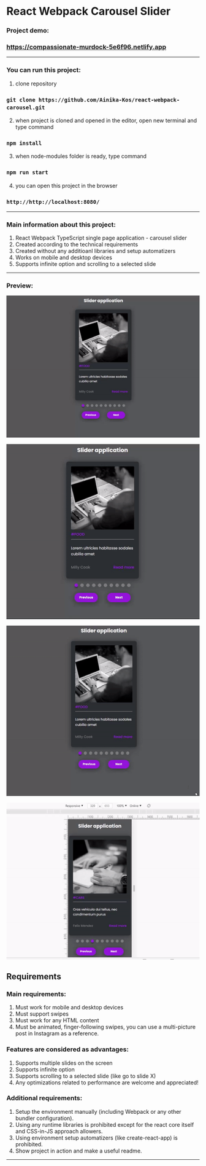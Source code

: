 # React Webpack Carousel Slider

### Project demo:
### https://compassionate-murdock-5e6f96.netlify.app

---

### You can run this project:
1. clone repository
### `git clone https://github.com/Ainika-Kos/react-webpack-carousel.git`
2. when project is cloned and opened in the editor, open new terminal and type command
### `npm install`
3. when node-modules folder is ready, type command
### `npm run start`
4. you can open this project in the browser
### `http://http://localhost:8080/`

---

### Main information about this project:
1. React Webpack TypeScript single page application - carousel slider
2. Created according to the technical requirements
3. Created without any additioanl libraries and setup automatizers
4. Works on mobile and desktop devices
5. Supports infinite option and scrolling to a selected slide

---

### Preview:

<p align="center"><img src="/assets/desktop_buttons.gif"></p>
<p align="center"><img src="/assets/desktop_dots.gif"></p>
<p align="center"><img src="/assets/desktop_move.gif"></p>
<p align="center"><img src="/assets/mobile.gif"></p>

## Requirements

### Main requirements:
1. Must work for mobile and desktop devices
2. Must support swipes
3. Must work for any HTML content
4. Must be animated, finger-following swipes, you can use a multi-picture post in Instagram as a reference.

### Features are considered as advantages:
1. Supports multiple slides on the screen
2. Supports infinite option
3. Supports scrolling to a selected slide (like go to slide X)
4. Any optimizations related to performance are welcome and appreciated!

### Additional requirements:
1. Setup the environment manually (including Webpack or any other bundler configuration).
2. Using any runtime libraries is prohibited except for the react core itself and CSS-in-JS approach allowers.
3. Using environment setup automatizers (like create-react-app) is prohibited.
4. Show project in action and make a useful readme.

---

